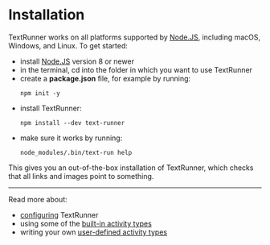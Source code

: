 # Installation

TextRunner works on all platforms supported by [Node.JS](https://nodejs.org),
including macOS, Windows, and Linux.
To get started:
- install [Node.JS](https://nodejs.org) version <a textrun="minimum-node-version">8</a> or newer
- in the terminal,
  <a textrun="cd-into-empty-tmp-folder"> cd into the folder in which you want to use TextRunner
  </a>
- create a __package.json__ file, for example by running: <a textrun="run-consoleCommand">
  ```
  npm init -y
  ```
  </a>
- install TextRunner: <a textrun="run-console-command">
  ```
  npm install --dev text-runner
  ```
  </a>
- make sure it works by running: <a textrun="run-console-command">
  ```
  node_modules/.bin/text-run help
  ```
  </a>

This gives you an out-of-the-box installation of TextRunner,
which checks that all links and images point to something.
<a textrun="cd-back">
</a>

<hr>

Read more about:
- [configuring](configuration.md) TextRunner
- using some of the [built-in activity types](built-in-activity-types)
- writing your own [user-defined activity types](user-defined-activity-types.md)
